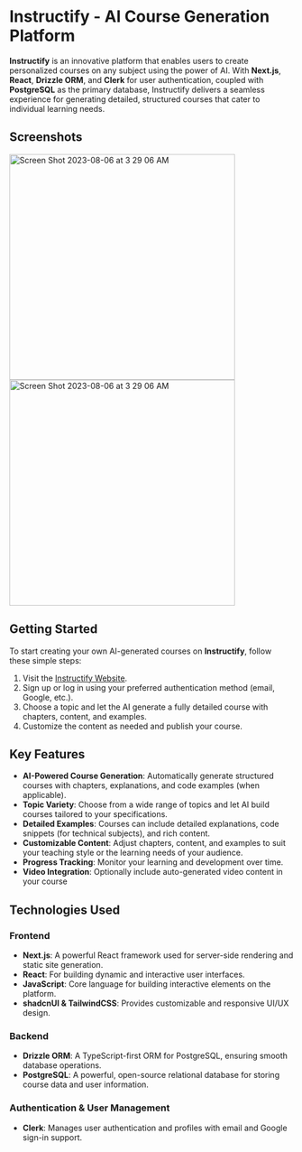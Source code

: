 # Instructify - AI Course Generation Platform

**Instructify** is an innovative platform that enables users to create personalized courses on any subject using the power of AI. With **Next.js**, **React**, **Drizzle ORM**, and **Clerk** for user authentication, coupled with **PostgreSQL** as the primary database, Instructify delivers a seamless experience for generating detailed, structured courses that cater to individual learning needs.

## Screenshots

<img width="400" alt="Screen Shot 2023-08-06 at 3 29 06 AM" src="https://github.com/user-attachments/assets/ebc912ae-de6a-4417-856d-4bb55e0785f6">

<img width="400" alt="Screen Shot 2023-08-06 at 3 29 06 AM" src="https://github.com/user-attachments/assets/547dee80-c7dd-43b4-9cd9-bf88764f4d02">



## Getting Started

To start creating your own AI-generated courses on **Instructify**, follow these simple steps:

1. Visit the [Instructify Website](https://instructify-ai.vercel.app/).
2. Sign up or log in using your preferred authentication method (email, Google, etc.).
3. Choose a topic and let the AI generate a fully detailed course with chapters, content, and examples.
4. Customize the content as needed and publish your course.

## Key Features

- **AI-Powered Course Generation**: Automatically generate structured courses with chapters, explanations, and code examples (when applicable).
- **Topic Variety**: Choose from a wide range of topics and let AI build courses tailored to your specifications.
- **Detailed Examples**: Courses can include detailed explanations, code snippets (for technical subjects), and rich content.
- **Customizable Content**: Adjust chapters, content, and examples to suit your teaching style or the learning needs of your audience.
- **Progress Tracking**: Monitor your learning and development over time.
- **Video Integration**: Optionally include auto-generated video content in your course



## Technologies Used

### Frontend

- **Next.js**: A powerful React framework used for server-side rendering and static site generation.
- **React**: For building dynamic and interactive user interfaces.
- **JavaScript**: Core language for building interactive elements on the platform.
- **shadcnUI & TailwindCSS**: Provides customizable and responsive UI/UX design.

### Backend

- **Drizzle ORM**: A TypeScript-first ORM for PostgreSQL, ensuring smooth database operations.
- **PostgreSQL**: A powerful, open-source relational database for storing course data and user information.

### Authentication & User Management

- **Clerk**: Manages user authentication and profiles with email and Google sign-in support.


